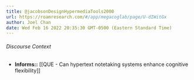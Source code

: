 ```yaml
---
title: @jacobsonDesignHypermediaTools2000
url: https://roamresearch.com/#/app/megacoglab/page/U-dIWitGx
author: Joel Chan
date: Wed Feb 16 2022 20:35:30 GMT-0500 (Eastern Standard Time)
---
```




###### Discourse Context

- **Informs::** [[QUE - Can hypertext notetaking systems enhance cognitive flexibility]]
